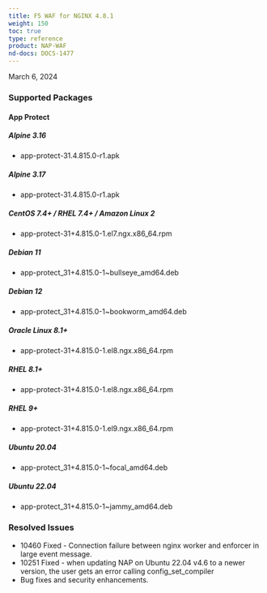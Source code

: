 ```yaml
---
title: F5 WAF for NGINX 4.8.1
weight: 150
toc: true
type: reference
product: NAP-WAF
nd-docs: DOCS-1477
---
```


March 6, 2024

### Supported Packages

#### App Protect

##### Alpine 3.16

- app-protect-31.4.815.0-r1.apk

##### Alpine 3.17

- app-protect-31.4.815.0-r1.apk

##### CentOS 7.4+ / RHEL 7.4+ / Amazon Linux 2

- app-protect-31+4.815.0-1.el7.ngx.x86_64.rpm

##### Debian 11

- app-protect_31+4.815.0-1~bullseye_amd64.deb

##### Debian 12

- app-protect_31+4.815.0-1~bookworm_amd64.deb

##### Oracle Linux 8.1+

- app-protect-31+4.815.0-1.el8.ngx.x86_64.rpm

##### RHEL 8.1+

- app-protect-31+4.815.0-1.el8.ngx.x86_64.rpm

##### RHEL 9+

- app-protect-31+4.815.0-1.el9.ngx.x86_64.rpm

##### Ubuntu 20.04

- app-protect_31+4.815.0-1~focal_amd64.deb

##### Ubuntu 22.04

- app-protect_31+4.815.0-1~jammy_amd64.deb


### Resolved Issues

- 10460 Fixed - Connection failure between nginx worker and enforcer in large event message.
- 10251 Fixed - when updating NAP on Ubuntu 22.04 v4.6 to a newer version, the user gets an error calling config_set_compiler
- Bug fixes and security enhancements.

